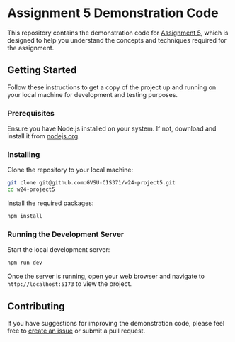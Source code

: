 # Assignment 5 Demonstration Code

This repository contains the demonstration code for [Assignment 5](https://yong-zhuang.github.io/gvsu-cis371/assignment5.html), which is designed to help you understand the concepts and techniques required for the assignment.

## Getting Started

Follow these instructions to get a copy of the project up and running on your local machine for development and testing purposes.

### Prerequisites

Ensure you have Node.js installed on your system. If not, download and install it from [nodejs.org](https://nodejs.org/).

### Installing

Clone the repository to your local machine:

```bash
git clone git@github.com:GVSU-CIS371/w24-project5.git
cd w24-project5
```

Install the required packages:

```bash
npm install
```

### Running the Development Server

Start the local development server:

```bash
npm run dev
```

Once the server is running, open your web browser and navigate to `http://localhost:5173` to view the project.

## Contributing

If you have suggestions for improving the demonstration code, please feel free to [create an issue](https://github.com/GVSU-CIS371/w24-project5/issues) or submit a pull request.
